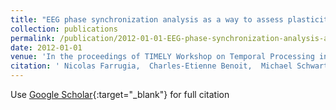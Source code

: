```yaml
---
title: "EEG phase synchronization analysis as a way to assess plasticity changes due to gait rehabilitation in Parkinson&apos;s disease"
collection: publications
permalink: /publication/2012-01-01-EEG-phase-synchronization-analysis-as-a-way-to-assess-plasticity-changes-due-to-gait-rehabilitation-in-Parkinsons-disease
date: 2012-01-01
venue: 'In the proceedings of TIMELY Workshop on Temporal Processing in Clinical Populations'
citation: ' Nicolas Farrugia,  Charles-Etienne Benoit,  Michael Schwartze,  Simone Dalla,  Sonja Kotz, &quot;EEG phase synchronization analysis as a way to assess plasticity changes due to gait rehabilitation in Parkinson&amp;apos;s disease.&quot; In the proceedings of TIMELY Workshop on Temporal Processing in Clinical Populations, 2012.'
---
```

Use [Google Scholar](https://scholar.google.com/scholar?q=EEG+phase+synchronization+analysis+as+a+way+to+assess+plasticity+changes+due+to+gait+rehabilitation+in+Parkinson&#x27;s+disease){:target="_blank"} for full citation